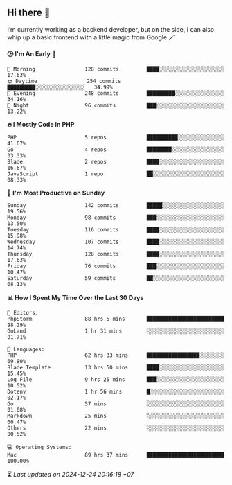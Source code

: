 ## Hi there 👋
I’m currently working as a backend developer, but on the side, I can also whip up a basic frontend with a little magic from Google 🪄

<!--START_SECTION:readme-stats-->
**🕒 I'm An Early 🐤**

```text
🌅 Morning                128 commits         ████░░░░░░░░░░░░░░░░░░░░░   17.63%
🌞 Daytime                254 commits         █████████░░░░░░░░░░░░░░░░   34.99%
🌆 Evening                248 commits         █████████░░░░░░░░░░░░░░░░   34.16%
🌙 Night                  96 commits          ███░░░░░░░░░░░░░░░░░░░░░░   13.22%
```

**🔥 I Mostly Code in PHP**

```text
PHP                      5 repos             ██████████░░░░░░░░░░░░░░░   41.67%
Go                       4 repos             ████████░░░░░░░░░░░░░░░░░   33.33%
Blade                    2 repos             ████░░░░░░░░░░░░░░░░░░░░░   16.67%
JavaScript               1 repo              ██░░░░░░░░░░░░░░░░░░░░░░░   08.33%
```

**📅 I'm Most Productive on Sunday**

```text
Sunday                   142 commits         █████░░░░░░░░░░░░░░░░░░░░   19.56%
Monday                   98 commits          ███░░░░░░░░░░░░░░░░░░░░░░   13.50%
Tuesday                  116 commits         ████░░░░░░░░░░░░░░░░░░░░░   15.98%
Wednesday                107 commits         ████░░░░░░░░░░░░░░░░░░░░░   14.74%
Thursday                 128 commits         ████░░░░░░░░░░░░░░░░░░░░░   17.63%
Friday                   76 commits          ███░░░░░░░░░░░░░░░░░░░░░░   10.47%
Saturday                 59 commits          ██░░░░░░░░░░░░░░░░░░░░░░░   08.13%
```

**📊 How I Spent My Time Over the Last 30 Days**

```text
📝 Editors:
PhpStorm                 88 hrs 5 mins       █████████████████████████   98.29%
GoLand                   1 hr 31 mins        ░░░░░░░░░░░░░░░░░░░░░░░░░   01.71%

💬 Languages:
PHP                      62 hrs 33 mins      █████████████████░░░░░░░░   69.80%
Blade Template           13 hrs 50 mins      ████░░░░░░░░░░░░░░░░░░░░░   15.45%
Log File                 9 hrs 25 mins       ███░░░░░░░░░░░░░░░░░░░░░░   10.52%
Dotenv                   1 hr 56 mins        █░░░░░░░░░░░░░░░░░░░░░░░░   02.17%
Go                       57 mins             ░░░░░░░░░░░░░░░░░░░░░░░░░   01.08%
Markdown                 25 mins             ░░░░░░░░░░░░░░░░░░░░░░░░░   00.47%
Others                   22 mins             ░░░░░░░░░░░░░░░░░░░░░░░░░   00.52%

💻 Operating Systems:
Mac                      89 hrs 37 mins      █████████████████████████   100.00%
```



⏳ *Last updated on 2024-12-24 20:16:18 +07*
<!--END_SECTION:readme-stats-->
